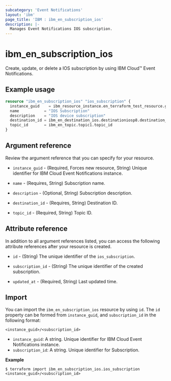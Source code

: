 ```yaml
---
subcategory: 'Event Notifications'
layout: 'ibm'
page_title: 'IBM : ibm_en_subscription_ios'
description: |-
  Manages Event Notifications IOS subscription.
---
```


# ibm_en_subscription_ios

Create, update, or delete a IOS subscription by using IBM Cloud™ Event Notifications.

## Example usage

```terraform
resource "ibm_en_subscription_ios" "ios_subscription" {
  instance_guid    = ibm_resource_instance.en_terraform_test_resource.guid
  name           = "IOS Subscription"
  description    = "IOS device subscription"
  destination_id = ibm_en_destination_ios.destinationiosp8.destination_id
  topic_id       = ibm_en_topic.topic1.topic_id
}
```

## Argument reference

Review the argument reference that you can specify for your resource.

- `instance_guid` - (Required, Forces new resource, String) Unique identifier for IBM Cloud Event Notifications instance.

- `name` - (Requires, String) Subscription name.

- `description` - (Optional, String) Subscription description.

- `destination_id` - (Requires, String) Destination ID.

- `topic_id` - (Required, String) Topic ID.

## Attribute reference

In addition to all argument references listed, you can access the following attribute references after your resource is created.

- `id` - (String) The unique identifier of the `ios_subscription`.

- `subscription_id` - (String) The unique identifier of the created subscription.

- `updated_at` - (Required, String) Last updated time.

## Import

You can import the `ibm_en_subscription_ios` resource by using `id`.
The `id` property can be formed from `instance_guid`, and `subscription_id` in the following format:

```
<instance_guid>/<subscription_id>
```

- `instance_guid`: A string. Unique identifier for IBM Cloud Event Notifications instance.
- `subscription_id`: A string. Unique identifier for Subscription.

**Example**

```
$ terraform import ibm_en_subscription_ios.ios_subscription <instance_guid>/<subscription_id>
```

